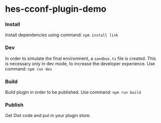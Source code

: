 # hes-cconf-plugin-demo

### Install
Install dependencies using command: `npm install link`

### Dev
In order to simulate the final environment, a `sandbox.ts` file is created. This is necessary only in dev mode, to increase the developer experience. Use command: `npm run dev`

### Build
Build plugin in order to be published. Use command: `npm run build`

### Publish
Get Dist code and put in your plugin store.